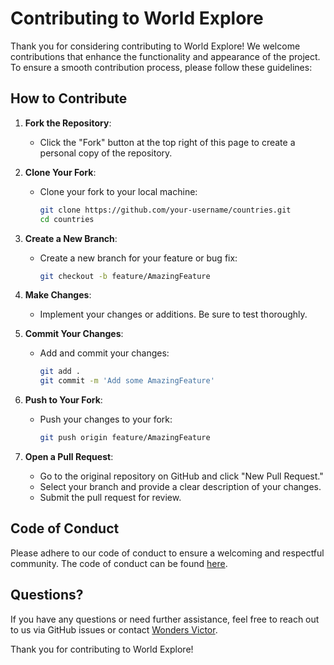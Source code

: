 # Contributing to World Explore

Thank you for considering contributing to World Explore! We welcome contributions that enhance the functionality and appearance of the project. To ensure a smooth contribution process, please follow these guidelines:

## How to Contribute

1. **Fork the Repository**:
   - Click the "Fork" button at the top right of this page to create a personal copy of the repository.

2. **Clone Your Fork**:
   - Clone your fork to your local machine:

     ```bash
     git clone https://github.com/your-username/countries.git
     cd countries
     ```

3. **Create a New Branch**:
   - Create a new branch for your feature or bug fix:

     ```bash
     git checkout -b feature/AmazingFeature
     ```

4. **Make Changes**:
   - Implement your changes or additions. Be sure to test thoroughly.

5. **Commit Your Changes**:
   - Add and commit your changes:

     ```bash
     git add .
     git commit -m 'Add some AmazingFeature'
     ```

6. **Push to Your Fork**:
   - Push your changes to your fork:

     ```bash
     git push origin feature/AmazingFeature
     ```

7. **Open a Pull Request**:
   - Go to the original repository on GitHub and click "New Pull Request."
   - Select your branch and provide a clear description of your changes.
   - Submit the pull request for review.

## Code of Conduct

Please adhere to our code of conduct to ensure a welcoming and respectful community. The code of conduct can be found [here](CODE_OF_CONDUCT.md).

## Questions?

If you have any questions or need further assistance, feel free to reach out to us via GitHub issues or contact [Wonders Victor](mailto:wondersprince1@gmail.com).

Thank you for contributing to World Explore!
